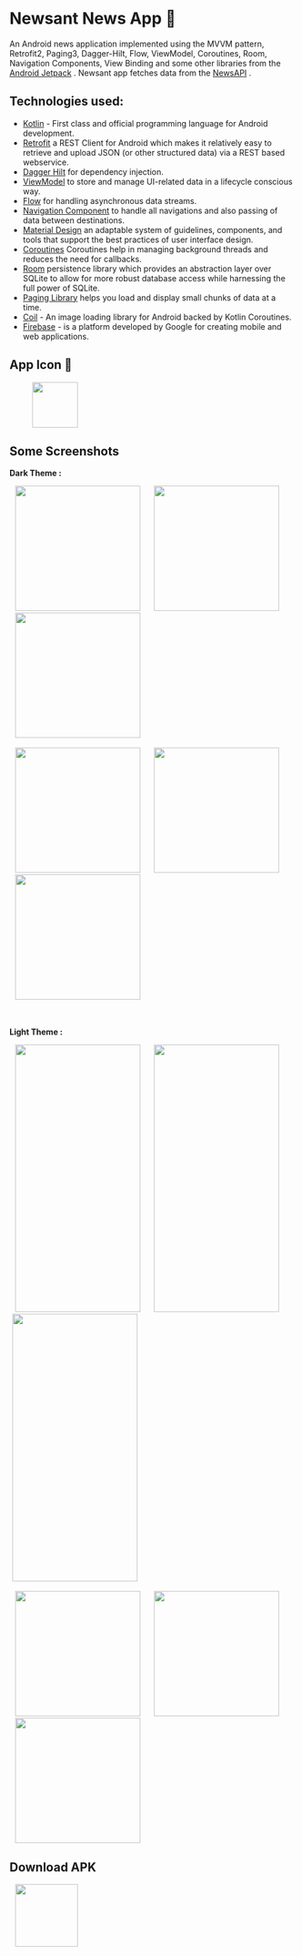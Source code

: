 # Newsant News App 📰
An Android news application implemented using the MVVM pattern, Retrofit2, Paging3, Dagger-Hilt, Flow, ViewModel, Coroutines, Room, Navigation Components, View Binding and some other libraries from the [Android Jetpack] . Newsant app fetches data from the [NewsAPI] .


## Technologies used:

* [Kotlin](https://kotlinlang.org/) - First class and official programming language for Android development.
* [Retrofit](https://square.github.io/retrofit/) a REST Client for Android which makes it relatively easy to retrieve and upload JSON (or other structured data) via a REST based webservice.
* [Dagger Hilt](https://dagger.dev/hilt/) for dependency injection.
* [ViewModel](https://developer.android.com/topic/libraries/architecture/viewmodel) to store and manage UI-related data in a lifecycle conscious way.
* [Flow](https://developer.android.com/kotlin/flow) for handling asynchronous data streams.
* [Navigation Component](https://developer.android.com/guide/navigation) to handle all navigations and also passing of data between destinations.
* [Material Design](https://m3.material.io/) an adaptable system of guidelines, components, and tools that support the best practices of user interface design.
* [Coroutines](https://kotlinlang.org/docs/reference/coroutines-overview.html) Coroutines help in managing background threads and reduces the need for callbacks.
* [Room](https://developer.android.com/topic/libraries/architecture/room) persistence library which provides an abstraction layer over SQLite to allow for more robust database access while harnessing the full power of SQLite.
* [Paging Library](https://developer.android.com/topic/libraries/architecture/paging/v3-overview) helps you load and display small chunks of data at a time.
* [Coil](https://coil-kt.github.io/coil/) - An image loading library for Android backed by Kotlin Coroutines.
* [Firebase](https://firebase.google.com/) - is a platform developed by Google for creating mobile and web applications. 

## App Icon 📱
<img src="https://github.com/mondal-souvik/git/assets/100204863/55c7cccb-0c86-4812-b552-99e374e8a882" width="80px" hspace="40">

## Some Screenshots

**Dark Theme :**

<img src="https://github.com/mondal-souvik/git/assets/100204863/6e5da5cf-087e-4ef6-acaf-bcb8753a7bb3" width="220" hspace="10">
<img src="https://github.com/mondal-souvik/git/assets/100204863/74bc929b-0984-41c0-a171-7f6699602158"  width="220" hspace="10">
<img src="https://github.com/mondal-souvik/git/assets/100204863/f53b49e7-532c-4f46-8c97-68fab59c1ba4"  width="220" hspace="10">
<br/>
<br/>
<img src="https://github.com/mondal-souvik/git/assets/100204863/241f3e5f-cc2a-4c69-b760-bc0ae994568e"  width="220" hspace="10">
<img src="https://github.com/mondal-souvik/git/assets/100204863/b24d8860-da7b-4b8f-acd8-b02c7865be42"  width="220" hspace="10">
<img src="https://github.com/mondal-souvik/git/assets/100204863/0d65a227-0fda-422e-a75b-b34d7f6d380f"  width="220" hspace="10">

<br/>
<br/>
<br/>

**Light Theme :**

<img src="https://github.com/mondal-souvik/git/assets/100204863/ec5066be-a537-4c7e-bbcd-6786c51c1334" height="470" width="220" hspace="10">
<img src="https://github.com/mondal-souvik/git/assets/100204863/ceb3790d-9af6-4451-a2de-7df0a62632b3" height="470" width="220" hspace="10">
<img src="https://github.com/mondal-souvik/git/assets/100204863/c9a60098-238c-47f8-8583-28671a4ffded" height="470" width="220" hspace="5">
<br/>
<br/>
<img src="https://github.com/mondal-souvik/git/assets/100204863/be311c0c-dd16-454b-b457-60067980ca0a" width="220" hspace="10">
<img src="https://github.com/mondal-souvik/git/assets/100204863/c036db90-4d80-4a21-adf4-b379275a3989" width="220" hspace="10">
<img src="https://github.com/mondal-souvik/git/assets/100204863/49cd24da-976f-486a-80e7-55b8202a90a9" width="220" hspace="10">

## Download APK
<img src="https://github.com/mondal-souvik/test_readme/assets/100204863/8916a75f-df43-4043-9222-20f55880b58b" width="110px" hspace="10">

[Android Jetpack]: https://developer.android.com/jetpack
[NewsAPI]: https://newsapi.org/
